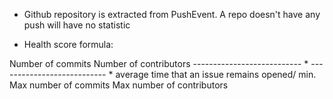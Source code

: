 * Github repository is extracted from PushEvent. A repo doesn't have any push will have no statistic

* Health score formula:

Number of commits               Number of contributors
--------------------------- * --------------------------- * average time that an issue remains opened/ min.
Max number of commits           Max number of contributors

